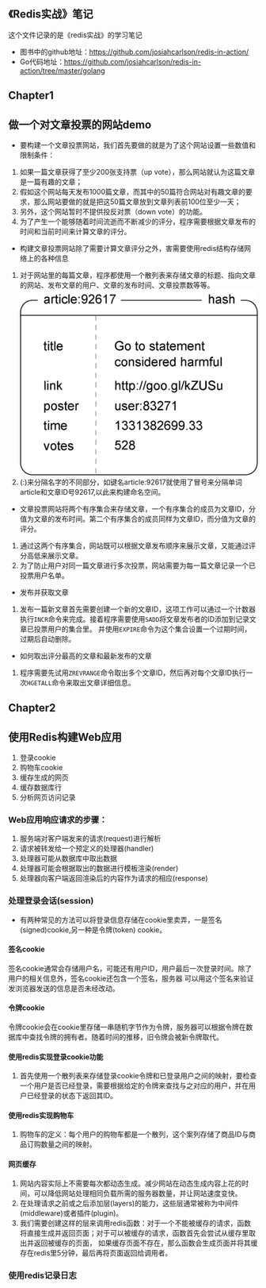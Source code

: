 ## 《Redis实战》笔记
这个文件记录的是《redis实战》的学习笔记 
- 图书中的github地址：https://github.com/josiahcarlson/redis-in-action/
- Go代码地址：https://github.com/josiahcarlson/redis-in-action/tree/master/golang

## Chapter1
## 做一个对文章投票的网站demo
- 要构建一个文章投票网站，我们首先要做的就是为了这个网站设置一些数值和限制条件：
1. 如果一篇文章获得了至少200张支持票（up vote），那么网站就认为这篇文章是一篇有趣的文章；
2. 假如这个网站每天发布1000篇文章，而其中的50篇符合网站对有趣文章的要求，那么网站要做的就是把这50篇文章放到文章列表前100位至少一天；
3. 另外，这个网站暂时不提供投反对票（down vote）的功能。
4. 为了产生一个能够随着时间流逝而不断减少的评分，程序需要根据文章发布的时间和当前时间来计算文章的评分。

- 构建文章投票网站除了需要计算文章评分之外，害需要使用redis结构存储网络上的各种信息
1. 对于网站里的每篇文章，程序都使用一个散列表来存储文章的标题、指向文章的网站、发布文章的用户、文章的发布时间、文章投票数等等。
![](./chapter1/pic1.png)
2. (:)来分隔名字的不同部分，如键名article:92617就使用了冒号来分隔单词article和文章ID号92617,以此来构建命名空间。

- 文章投票网站将两个有序集合来存储文章，一个有序集合的成员为文章ID，分值为文章的发布时间。第二个有序集合的成员同样为文章ID，而分值为文章的评分。
1. 通过这两个有序集合，网站既可以根据文章发布顺序来展示文章，又能通过评分高低来展示文章。
2. 为了防止用户对同一篇文章进行多次投票，网站需要为每一篇文章记录一个已投票用户名单。

- 发布并获取文章
1. 发布一篇新文章首先需要创建一个新的文章ID，这项工作可以通过一个计数器执行`INCR`命令来完成。接着程序需要使用`SADD`将文章发布者的ID添加到记录文章已投票用户的集合里。
并使用`EXPIRE`命令为这个集合设置一个过期时间，过期后自动删除。

- 如何取出评分最高的文章和最新发布的文章
1. 程序需要先试用`ZREVRANGE`命令取出多个文章ID，然后再对每个文章ID执行一次`HGETALL`命令来取出文章详细信息。


## Chapter2
## 使用Redis构建Web应用
1. 登录cookie
2. 购物车cookie
3. 缓存生成的网页
4. 缓存数据库行
5. 分析网页访问记录


### Web应用响应请求的步骤：
1. 服务端对客户端发来的请求(request)进行解析
2. 请求被转发给一个预定义的处理器(handler)
3. 处理器可能从数据库中取出数据
4. 处理器可能会根据取出的数据进行模板渲染(render)
5. 处理器向客户端返回渲染后的内容作为请求的相应(response)

### 处理登录会话(session)
- 有两种常见的方法可以将登录信息存储在cookie里卖弄，一是签名(signed)cookie,另一种是令牌(token) cookie。
#### 签名cookie
签名cookie通常会存储用户名，可能还有用户ID，用户最后一次登录时间。除了用户的相关信息外，签名cookie还包含一个签名，服务器
可以用这个签名来验证发浏览器发送的信息是否未经改动。

#### 令牌cookie
令牌cookie会在cookie里存储一串随机字节作为令牌，服务器可以根据令牌在数据库中查找令牌的拥有者。随着时间的推移，旧令牌会被新令牌取代。

#### 使用redis实现登录cookie功能
1. 首先使用一个散列表来存储登录cookie令牌和已登录用户之间的映射，要检查一个用户是否已经登录，需要根据给定的令牌来查找与之对应的用户，并在用户已经登录的状态下返回其ID。

#### 使用redis实现购物车
1. 购物车的定义：每个用户的购物车都是一个散列，这个案列存储了商品ID与商品订购数量之间的映射。

#### 网页缓存
1. 网站内容实际上不需要每次都动态生成。减少网站在动态生成内容上花的时间，可以降低网站处理相同负载所需的服务器数量，并让网站速度变快。
2. 在处理请求之前或之后添加层(layers)的能力，这些层通常被称为中间件(middleware)或者插件(plugin)。
3. 我们需要创建这样的层来调用redis函数：对于一个不能被缓存的请求，函数将直接生成并返回页面；对于可以被缓存的请求，函数首先会尝试从缓存里取出并返回被缓存的页面，
如果缓存页面不存在，那么函数会生成页面并将其缓存在redis里5分钟，最后再将页面返回给调用者。

### 使用redis记录日志
